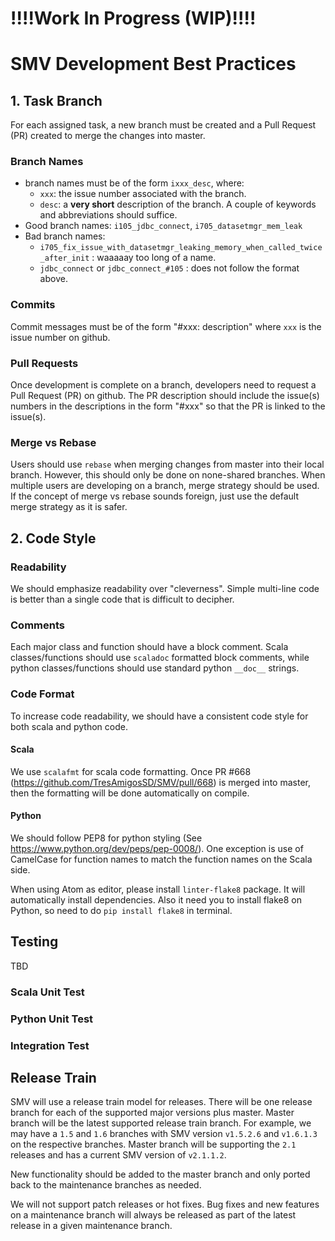 # !!!!Work In Progress (WIP)!!!!

# SMV Development Best Practices

## 1. Task Branch
For each assigned task, a new branch must be created and a Pull Request (PR) created to merge the changes into master.

### Branch Names
* branch names must be of the form `ixxx_desc`, where:
  * `xxx`: the issue number associated with the branch.
  * `desc`: a **very short** description of the branch.  A couple of keywords and abbreviations should suffice.
* Good branch names: `i105_jdbc_connect`, `i705_datasetmgr_mem_leak`
* Bad branch names:
  * `i705_fix_issue_with_datasetmgr_leaking_memory_when_called_twice_after_init` : waaaaay too long of a name.
  * `jdbc_connect` or `jdbc_connect_#105` : does not follow the format above.

### Commits
Commit messages must be of the form "#xxx: description" where `xxx` is the issue number on github.

### Pull Requests
Once development is complete on a branch, developers need to request a Pull Request (PR) on github.  The PR description should include the issue(s) numbers in the descriptions in the form "#xxx" so that the PR is linked to the issue(s).

### Merge vs Rebase
Users should use `rebase` when merging changes from master into their local branch.  However, this should only be done on none-shared branches.  When multiple users are developing on a branch, merge strategy should be used.  If the concept of merge vs rebase sounds foreign, just use the default merge strategy as it is safer.

## 2. Code Style
### Readability
We should emphasize readability over "cleverness".  Simple multi-line code is better than a single code that is difficult to decipher.

### Comments
Each major class and function should have a block comment.  Scala classes/functions should use `scaladoc` formatted block comments, while python classes/functions should use standard python `__doc__` strings.

### Code Format
To increase code readability, we should have a consistent code style for both scala and python code.
#### Scala
We use `scalafmt` for scala code formatting.  Once PR #668 (https://github.com/TresAmigosSD/SMV/pull/668) is merged into master, then the formatting will be done automatically on compile.
#### Python
We should follow PEP8 for python styling (See https://www.python.org/dev/peps/pep-0008/).  One exception is use of CamelCase for function names to match the function names on the Scala side.

When using Atom as editor, please install `linter-flake8` package. It will automatically
install dependencies. Also it need you to install flake8 on Python, so need to do
`pip install flake8` in terminal.

## Testing
TBD
### Scala Unit Test
### Python Unit Test
### Integration Test

## Release Train
SMV will use a release train model for releases.  There will be one release branch for each of the supported major versions plus master.  Master branch will be the latest supported release train branch.
For example, we may have a `1.5` and `1.6` branches with SMV version `v1.5.2.6` and `v1.6.1.3` on the respective branches.  Master branch will be supporting the `2.1` releases and has a current SMV version of `v2.1.1.2`.

New functionality should be added to the master branch and only ported back to the maintenance branches as needed.

We will not support patch releases or hot fixes.  Bug fixes and new features on a maintenance branch will always be released as part of the latest release in a given maintenance branch.
